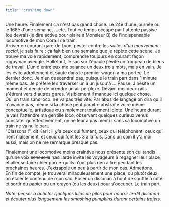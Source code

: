 ```yaml
---
title: "crashing down"
---
```


Une heure. Finalement ça n'est pas grand chose. Le 24è d'une journée ou le
168è d'une semaine, ...etc. Tout ce temps occupé par l'attente passive (ou
devrais-je dire active pour plaire à Monsieur B) de l'indispensable locomotive
de mon Corail de train.  
Arriver en courant gare de Lyon, pester contre les _suites d'un mouvement
social_, je sais faire : ça fait bien une semaine que je répète cette scène.
Je trouve ma voie rapidement, comprendre toujours en courant façon rugbyman
aveugle. Halletant, le sac sur l'épaule j'évite un troupeau de bleus de
travail. L'un d'entre eux me balance un deux trois mots, mais en vain. Je les
évite adroitement et saute dans le premier wagon à ma portée. Le dernier donc.
Je n'en descendrai pas, puisque le train part dans 1 minute même pas. Je
préfère les traverser un à un jusqu'à ... Pause. J'hésite un moment et décide
de prendre un air perplexe. Devant moi deux rails s'étirent vers d'autres
gares. Visiblement il manque ici quelque chose.  
Oui un train sans loco. ne va pas très vite. Par abus de langage on dira qu'il
n'avance pas, même si la chose peut paraître abstraite voire même
conceptuelle, artistique ou simplement totalement idiote. Une heure durant je
vais l'attendre ma gentille loco, observant quelques curieux venus constater
qu'effectivement, on ne leur a pas menti : sans sa locomotive un train ne va
nulle part.  
"Classons !", dit Karl : il y'a ceux qui fument, ceux qui téléphonent, ceux
qui rient niaisement, et ceux qui font les 3 à la fois. Dans un coin il y'a
moi aussi, mais on ne me remarque presque pas.

Finalement une locomotive moins craintive nous présente son cul tandis qu'une
voix <s>sensuelle</s> nasillarde invite les voyageurs à regagner leur place et
aller se faire chier parce-qu'ils n'ont plus rien à lire pendant les
prochaines heures. J'extrapole un peu à partir de mon cas. Admettons.  
En fin de compte, je trouverai miraculeusement une place, ou plutôt deux, où
étaler le contenu de mon sac. Poser un discman à bout de souffle à côté et
sortir du papier ou un crayon (ou les deux) pour s'occuper. Le train part.

_Note: penser à acheter quelques kilos de piles pour nourrir le-dit discman et
écouter plus longuement les smashing pumpkins durant certains trajets._

